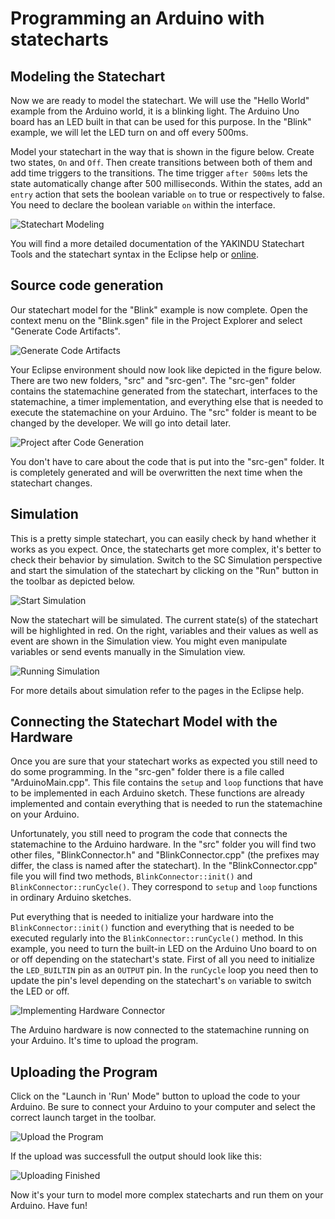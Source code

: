 # Programming an Arduino with statecharts

## Modeling the Statechart

Now we are ready to model the statechart. We will use the "Hello World" example from the Arduino world, it is a blinking light. The Arduino Uno board has an LED built in that can be used for this purpose. In the "Blink" example, we will let the LED turn on and off every 500ms.

Model your statechart in the way that is shown in the figure below. Create two states, <code>On</code> and <code>Off</code>. Then create transitions between both of them and add time triggers to the transitions. The time trigger <code>after 500ms</code> lets the state automatically change after 500 milliseconds. Within the states, add an <code>entry</code> action that sets the boolean variable <code>on</code> to true or respectively to false. You need to declare the boolean variable <code>on</code> within the interface.

![Statechart Modeling](../screenshots/SCModeling.png)

You will find a more detailed documentation of the YAKINDU Statechart Tools and the statechart syntax in the Eclipse help or [online](https://www.itemis.com/en/yakindu/statechart-tools/documentation/tutorials/#oss_comprehensive-tutorial). 

## Source code generation

Our statechart model for the "Blink" example is now complete. Open the context menu on the "Blink.sgen" file in the Project Explorer and select "Generate Code Artifacts".

![Generate Code Artifacts](../screenshots/GenerateCodeArtifacts.png)

Your Eclipse environment should now look like depicted in the figure below. There are two new folders, "src" and "src-gen". The "src-gen" folder contains the statemachine generated from the statechart, interfaces to the statemachine, a timer implementation, and everything else that is needed to execute the statemachine on your Arduino. The "src" folder is meant to be changed by the developer. We will go into detail later.

![Project after Code Generation](../screenshots/ProjectAfterCodeGeneration.png)

You don't have to care about the code that is put into the "src-gen" folder. It is completely generated and will be overwritten the next time when the statechart changes.

## Simulation

This is a pretty simple statechart, you can easily check by hand whether it works as you expect. Once, the statecharts get more complex, it's better to check their behavior by simulation. Switch to the SC Simulation perspective and start the simulation of the statechart by clicking on the "Run" button in the toolbar as depicted below.

![Start Simulation](../screenshots/StartSimulation.png)

Now the statechart will be simulated. The current state(s) of the statechart will be highlighted in red. On the right, variables and their values as well as event are shown in the Simulation view. You might even manipulate variables or send events manually in the Simulation view.

![Running Simulation](../screenshots/RunningSimulation.png)

For more details about simulation refer to the pages in the Eclipse help.

## Connecting the Statechart Model with the Hardware

Once you are sure that your statechart works as expected you still need to do some programming. In the "src-gen" folder there is a file called "ArduinoMain.cpp". This file contains the <code>setup</code> and <code>loop</code> functions that have to be implemented in each Arduino sketch. These functions are already implemented and contain everything that is needed to run the statemachine on your Arduino.

Unfortunately, you still need to program the code that connects the statemachine to the Arduino hardware. In the "src" folder you will find two other files, "BlinkConnector.h" and "BlinkConnector.cpp" (the prefixes may differ, the class is named after the statechart). In the "BlinkConnector.cpp" file you will find two methods, <code>BlinkConnector::init()</code> and <code>BlinkConnector::runCycle()</code>. They correspond to <code>setup</code> and <code>loop</code> functions in ordinary Arduino sketches. 

Put everything that is needed to initialize your hardware into the <code>BlinkConnector::init()</code> function and everything that is needed to be executed regularly into the <code>BlinkConnector::runCycle()</code> method. In this example, you need to turn the built-in LED on the Arduino Uno board to on or off depending on the statechart's state. First of all you need to initialize the <code>LED_BUILTIN</code> pin as an <code>OUTPUT</code> pin. In the <code>runCycle</code> loop you need then to update the pin's level depending on the statechart's <code>on</code> variable to switch the LED or off. 

![Implementing Hardware Connector](../screenshots/ImplementConnector.png)

The Arduino hardware is now connected to the statemachine running on your Arduino. It's time to upload the program. 

## Uploading the Program

Click on the "Launch in 'Run' Mode" button to upload the code to your Arduino. Be sure to connect your Arduino to your computer and select the correct launch target in the toolbar.

![Upload the Program](../screenshots/UploadProgram.png)

If the upload was successfull the output should look like this:

![Uploading Finished](../screenshots/UploadingFinished.png)

Now it's your turn to model more complex statecharts and run them on your Arduino. Have fun!
